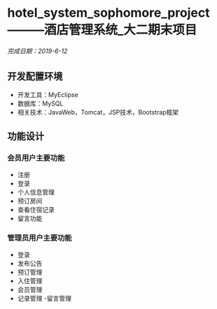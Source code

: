 # hotel_system_sophomore_project———酒店管理系统_大二期末项目
###### 完成日期：2019-6-12
## 开发配置环境
- 开发工具：MyEclipse
- 数据库：MySQL
- 相关技术：JavaWeb，Tomcat，JSP技术，Bootstrap框架
## 功能设计
### 会员用户主要功能
- 注册
- 登录
- 个人信息管理
- 预订房间
- 查看住宿记录
- 留言功能
### 管理员用户主要功能
- 登录
- 发布公告
- 预订管理
- 入住管理
- 会员管理
- 记录管理
-留言管理
